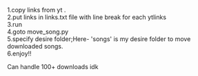 1.copy links from yt .<br/>
2.put links in links.txt file with line break for each ytlinks<br/>
3.run<br/>
4.goto move_song.py<br/>
5.specify desire folder;Here- 'songs' is my desire folder to move downloaded songs.<br/>
6.enjoy!!<br/>

Can handle 100+ downloads idk
